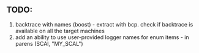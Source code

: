 ## TODO:
1. backtrace with names (boost) - extract with bcp. check if backtrace is available on all the target machines
2. add an ability to use user-provided logger names for enum items - in parens (SCAl, "MY_SCAL")



